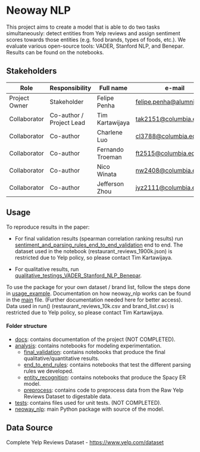 # Neoway NLP

This project aims to create a model that is able to do two tasks simultaneously: detect entities from Yelp reviews and assign sentiment scores towards those entities (e.g. food brands, types of foods, etc.). We evaluate various open-source tools: VADER, Stanford NLP, and Benepar. Results can be found on the notebooks. 

## Stakeholders

| Role                 | Responsibility         | Full name                | e-mail       |
| -----                | ----------------       | -----------              | ---------    |
| Project Owner       | Stakeholder                 | Felipe Penha            | felipe.penha@alumni.usp.br |
| Collaborator        | Co-author / Project Lead              | Tim Kartawijaya | tak2151@columbia.edu   |
| Collaborator        | Co-author              | Charlene Luo | cl3788@columbia.edu   |
| Collaborator        | Co-author              | Fernando Troeman | ft2515@columbia.edu   |
| Collaborator        | Co-author              | Nico Winata | nw2408@columbia.edu   |
| Collaborator        | Co-author              | Jefferson Zhou | jyz2111@columbia.edu   |


## Usage

To reproduce results in the paper:
* For final validation results (spearman correlation ranking results) run [sentiment_and_parsing_rules_end_to_end_validation](./analysis/final_validation/sentiment_and_parsing_rules_end_to_end_validation.ipynb) end to end. The dataset used in the notebook (restaurant_reviews_1900k.json) is restricted due to Yelp policy, so please contact Tim Kartawijaya. 

* For qualitative results, run [qualitative_testings_VADER_Stanford_NLP_Benepar](./analysis/final_validation/qualitative_testings_VADER_Stanford_NLP_Benepar.ipynb).

To use the package for your own dataset / brand list, follow the steps done in [usage_example](./usage_example.ipynb). Documentation on how neoway_nlp works can be found in the [main](./neoway_nlp/main.py) file. (Further documentation needed here for better access). Data used in run() (restaurant_reviews_10k.csv and brand_list.csv) is restricted due to Yelp policy, so please contact Tim Kartawijaya.

#### Folder structure

* [docs](./docs): contains documentation of the project (NOT COMPLETED).
* [analysis](./analysis/): contains notebooks for modeling experimentation.
    * [final_validation](./analysis/): contains notebooks that produce the final qualitative/quantitative results.
    * [end_to_end_rules](./analysis/): contains notebooks that test the different parsing rules we developed.
    * [entity_recognition](./analysis/): contains notebooks that produce the Spacy ER model.
    * [preprocess](./analysis/): contains code to preprocess data from the Raw Yelp Reviews Dataset to digestable data.
* [tests](./tests/): contains files used for unit tests. (NOT COMPLETED).
* [neoway_nlp](./neoway_nlp/): main Python package with source of the model.

## Data Source
Complete Yelp Reviews Dataset - https://www.yelp.com/dataset
